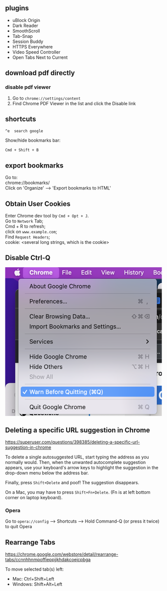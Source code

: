 ## plugins

* uBlock Origin
* Dark Reader
* SmoothScroll
* Tab-Snap 
* Session Buddy
* HTTPS Everywhere
* Video Speed Controller
* Open Tabs Next to Current

## download pdf directly

### disable pdf viewer
1. Go to `chrome://settings/content`
2. Find Chrome PDF Viewer in the list and click the Disable link

## shortcuts

```
^e  search google
```

Show/hide bookmarks bar:

```
Cmd + Shift + B
```
## export bookmarks

Go to:  
chrome://bookmarks/  
Click on 'Organize' --> 'Export bookmarks to HTML'

## Obtain User Cookies

Enter Chrome dev tool by `Cmd + Opt + J`.  
Go to `Network` Tab;  
Cmd + R to refresh;  
click on `www.example.com`;  
Find `Request Headers`;  
cookie: <several long strings, which is the cookie>

## Disable Ctrl-Q

![](images/chrome/warn_before_quit.png)

## Deleting a specific URL suggestion in Chrome

https://superuser.com/questions/398385/deleting-a-specific-url-suggestion-in-chrome

To delete a single autosuggested URL, start typing the address as you normally would. Then, when the unwanted autocomplete suggestion appears, use your keyboard's arrow keys to highlight the suggestion in the drop-down menu below the address bar.

Finally, press `Shift+Delete` and poof! The suggestion disappears.

On a Mac, you may have to press `Shift+Fn+Delete`.
(Fn is at left bottom corner on laptop keyboard).

### Opera

Go to `opera://config` --> Shortcuts --> Hold Command-Q (or press it twice) to quit Opera

## Rearrange Tabs

https://chrome.google.com/webstore/detail/rearrange-tabs/ccnnhhnmpoffieppjjkhdakcoejcpbga

To move selected tab(s) left:

* Mac: Ctrl+Shift+Left
* Windows: Shift+Alt+Left

